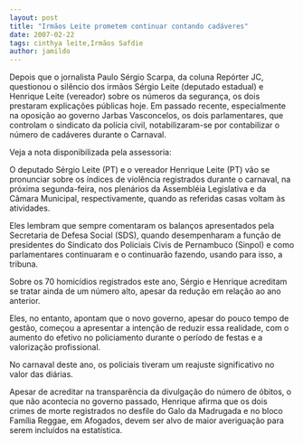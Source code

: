 ```yaml
---
layout: post
title: "Irmãos Leite prometem continuar contando cadáveres"
date: 2007-02-22
tags: cinthya leite,Irmãos Safdie
author: jamildo
---
```

Depois que o jornalista Paulo S&eacute;rgio Scarpa, da coluna Rep&oacute;rter JC, questionou o sil&ecirc;ncio dos irm&atilde;os S&eacute;rgio Leite (deputado estadual) e Henrique Leite (vereador) sobre os n&uacute;meros da seguran&ccedil;a, os dois prestaram explica&ccedil;&otilde;es p&uacute;blicas hoje. Em passado recente, especialmente na oposi&ccedil;&atilde;o ao governo Jarbas Vasconcelos, os dois parlamentares, que controlam o sindicato da pol&iacute;cia civil, notabilizaram-se por contabilizar o n&uacute;mero de cad&aacute;veres durante o Carnaval.

Veja a nota disponibilizada pela assessoria:

O deputado S&eacute;rgio Leite (PT) e o vereador Henrique Leite (PT) v&atilde;o se pronunciar sobre os &iacute;ndices de viol&ecirc;ncia registrados durante o carnaval, na pr&oacute;xima segunda-feira, nos plen&aacute;rios da Assembl&eacute;ia Legislativa e da C&acirc;mara Municipal, respectivamente, quando as referidas casas voltam &agrave;s atividades.

Eles lembram que sempre comentaram os balan&ccedil;os apresentados pela Secretaria de Defesa Social (SDS), quando desempenharam a fun&ccedil;&atilde;o de presidentes do Sindicato dos Policiais Civis de Pernambuco (Sinpol) e como parlamentares continuaram e o continuar&atilde;o fazendo, usando para isso, a tribuna.

Sobre os 70 homic&iacute;dios registrados este ano, S&eacute;rgio e Henrique acreditam se tratar ainda de um n&uacute;mero alto, apesar da redu&ccedil;&atilde;o em rela&ccedil;&atilde;o ao ano anterior.

Eles, no entanto, apontam que o novo governo, apesar do pouco tempo de gest&atilde;o, come&ccedil;ou a apresentar a inten&ccedil;&atilde;o de reduzir essa realidade, com o aumento do efetivo no policiamento durante o per&iacute;odo de festas e a valoriza&ccedil;&atilde;o profissional.

No carnaval deste ano, os policiais tiveram um reajuste significativo no valor das di&aacute;rias.

Apesar de acreditar na transpar&ecirc;ncia da divulga&ccedil;&atilde;o do n&uacute;mero de &oacute;bitos, o que n&atilde;o acontecia no governo passado, Henrique afirma que os dois crimes de morte registrados no desfile do Galo da Madrugada e no bloco Fam&iacute;lia Reggae, em Afogados, devem ser alvo de maior averigua&ccedil;&atilde;o para serem inclu&iacute;dos na estat&iacute;stica.